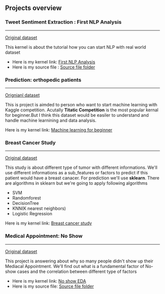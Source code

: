 ## Projects overview

### Tweet Sentiment Extraction : First NLP Analysis
<hr>

[Original dataset](https://www.kaggle.com/c/tweet-sentiment-extraction/overview)

This kernel is about the tutorial how you can start NLP with real world dataset

- Here is my kernel link: [First NLP Analysis](https://www.kaggle.com/kihunkim/first-nlp-analysis)
- Here is my source file : [Source file folder](https://drive.google.com/drive/folders/1PX-yaWpDvr9Dto5FCR1xdJLHNZIW2hsv?usp=sharing)

### Prediction: orthopedic patients
<hr>

[Orignianl dataset](https://www.kaggle.com/uciml/biomechanical-features-of-orthopedic-patients)

This is project is aimded to person who want to start machine learning with Kaggle competition. Acutally **Titatic Competition** is the
most popular kernal for beginner.But I think this dataset would be easiler to understand and handle machine learnining and data analysis.

Here is my kernel link: [Machine learning for beginner](https://www.kaggle.com/kihunkim/everything-about-machine-learning-for-beginner/)

### Breast Cancer Study 
<hr>

[Original dataset](https://www.kaggle.com/uciml/breast-cancer-wisconsin-data) 

This study is about different type of tumor with different informations. We'll use different informations as a sub_features or factors to predict if this patient would have a breast canacer. For prediction we'll use **sklearn**. There are algorithms in sklearn but we're going to apply following algorithms 

- SVM
- Randomforest
- DecisionTree
- KNN(K nearest neighbors) 
- Logistic Regression

Here is my kernel link: [Breast cancer study](https://www.kaggle.com/kihunkim/breast-cancer-study)

### Medical Appointment: No Show
<hr>

[Original dataset](https://www.kaggle.com/joniarroba/noshowappointments)

This project is answering about why so many people didn't show up their Mediacal Appointment. We'll find out what is a fundamental factor of No-show cases and the correlation between different type of factors 

- Here is my kernel link: [No show EDA](https://www.kaggle.com/kihunkim/no-show-eda)
- Here is my source file: [Source file folder](https://drive.google.com/drive/folders/1yxsEQJIwP5GC2B66rHZdBD-zyWh9EC1B?usp=sharing)


